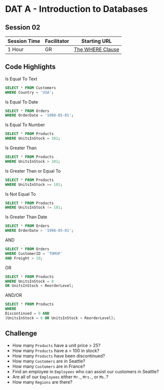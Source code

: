 # DAT A - Introduction to Databases
## Session 02


|Session Time|Facilitator|Starting URL                                                          |
|------------|-----------|----------------------------------------------------------------------|
|1 Hour      |GR         |[The WHERE Clause](https://www.w3schools.com/sql/sql_where.asp)     |

## Code Highlights
Is Equal To Text
```sql
SELECT * FROM Customers
WHERE Country = 'USA';
```

Is Equal To Date
```sql
SELECT * FROM Orders
WHERE OrderDate = '1998-05-01';
```

Is Equal To Number
```sql
SELECT * FROM Products
WHERE UnitsInStock = 101;
```

Is Greater Than
```sql
SELECT * FROM Products
WHERE UnitsInStock > 101;
```

Is Greater Than or Equal To
```sql
SELECT * FROM Products
WHERE UnitsInStock >= 101;
```

Is Not Equal To
```sql
SELECT * FROM Products
WHERE UnitsInStock != 101;
```

Is Greater Than Date
```sql
SELECT * FROM Orders
WHERE OrderDate > '1998-05-01';
```

AND
```sql
SELECT * FROM Orders
WHERE CustomerID = 'TOMSP'
AND Freight > 10;
```

OR
```sql
SELECT * FROM Products
WHERE UnitsInStock = 0
OR UnitsInStock < ReorderLevel;
```

AND/OR
```sql
SELECT * FROM Products
WHERE 
Discontinued = 0 AND
(UnitsInStock = 0 OR UnitsInStock < ReorderLevel);
```

## Challenge
- How many ```Products``` have a unit price > 25?
- How many ```Products``` have a > 100 in stock?
- How many ```Products``` have been discontinued?
- How many ```Customers``` are in Seattle?
- How many ```Customers``` are in France?
- Find an employee in ```Employees``` who can assist our customers in Seattle?
- Are all of our ```Employees``` either ```Mr.```, ```Mrs.```, or ```Ms.```?
- How many ```Regions``` are there?
